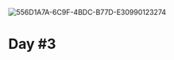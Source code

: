 ![556D1A7A-6C9F-4BDC-B77D-E30990123274](https://github.com/IshmamDC217/PiHut/assets/89687266/7f89a091-168d-47ed-a782-6966cefee14a)


# Day #3
